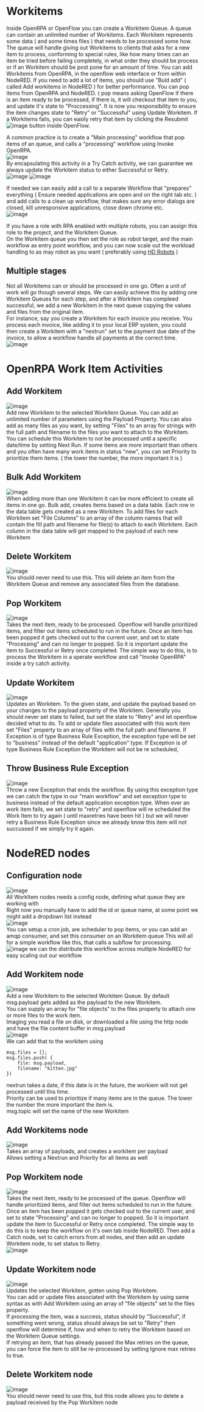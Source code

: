 # Workitems
Inside OpenRPA or OpenFlow you can create a Workitem Queue. A queue can contain an unlimited number of Workitems. Each Workitem represents some data ( and some times files ) that needs to be processed some how. The queue will handle giving out Workitems to clients that asks for a new item to process, conforming to special rules, like how many times can an item be tried before failing completely, in what order they should be process or if an Workitem should be post pone for an amount of time.
You can add Workitems from OpenRPA, in the openflow web interface or from within NodeRED. If you need to add a lot of items, you should use "Buld add" ( called Add workitems in NodeRED ) for better performance.
You can pop items from OpenRPA and NodeRED. ( pop means asking OpenFlow if there is an item ready to be processed, if there is, it will checkout that item to you, and update it's state to "Proccessing". It is now you responsibility to ensure the item changes state to "Retry" or "Successful" using Update Workitem.
If a Workitems fails, you can easily retry that item by clicking the Resubmit 
![image](https://user-images.githubusercontent.com/4155937/163803342-a964ef80-e11f-4048-95e1-2dba82244cce.png) button inside OpenFlow. 

A common practice is to create a "Main processing" workflow that pop items of an queue, and calls a "processing" workflow using Invoke OpenRPA.   
![image](https://user-images.githubusercontent.com/4155937/163803744-06cf703f-be00-4ec5-83e8-21f85db40053.png)  
By encapsulating this activity in a Try Catch activity, we can guarantee we always update the Workitem status to either Successful or Retry.  
![image](https://user-images.githubusercontent.com/4155937/163803802-75da0e10-2adf-4ceb-8ce9-1dc5acec7af5.png)
![image](https://user-images.githubusercontent.com/4155937/163803841-71ffe1d0-5dec-4195-a795-7957d62588ea.png)  

If needed we can easily add a call to a separate Workflow that "prepares" everything ( Ensure needed applications are open and on the right tab etc. )
and add calls to a clean up workflow, that makes sure any error dialogs are closed, kill unresponsive applications, close down chrome etc.  
![image](https://user-images.githubusercontent.com/4155937/163804408-3a558e54-d16e-43ea-a2b5-2f3c071d9c48.png)

If you have a role with RPA enabled with multiple robots, you can assign this role to the project, and the Workitem Queue.  
On the Workitem queue you then set the role as robot target, and the main workflow as entry point workflow, and you can now scale out the workload handling to as may robot as you want ( preferably using [HD Robots](https://www.youtube.com/watch?v=VMQtr0fK3Rw) )

## Multiple stages
Not all Workitems can or should be processed in one go. Often a unit of work will go though several steps. We can easily achieve this by adding one Workitem Queues for each step, and after a Workitem has compleed successful, we add a new Workitem in the next queue copying the values and files from the original item.  
For instance, say you create a Workitem for each invoice you receive. You process each invoice, like adding it to your local ERP system, you could then create a Workitem with a "nextrun" set to the payment due date of the invoice, to allow a workflow handle all payments at the correct time.  
![image](https://user-images.githubusercontent.com/4155937/163805797-31414b9e-813c-4ee9-b01b-d42ff5454cc7.png)

# OpenRPA Work Item Activities

## Add Workitem
![image](https://user-images.githubusercontent.com/4155937/163792775-fc7c96c0-1208-4d53-9063-b6a73289fba0.png)  
Add new Workitem to the selected Workitem Queue. You can add an unlimited number of parameters using the Payload Property. You can also add as many files as you want, by setting "Files" to an array for strings with the full path and filename to the files you want to attach to the Workitem.
You can schedule this Workitem to not be processed until a specific date/time by setting Next Run. 
If some items are more important than others and you often have many work items in status "new", you can set Priority to prioritize them items. ( the lower the number, the more important it is )

## Bulk Add Workitem
![image](https://user-images.githubusercontent.com/4155937/163792813-841cdfbd-548b-445d-bbd2-4364d92e8cbe.png)  
When adding more than one Workitem it can be more efficient to create all items in one go. Bulk add, creates items based on a data table. Each row in the data table gets created as a new Workitem. To add files for each Workitem set "File Columns" to an array of the column names that will contain the fill path and filename for file(s) to attach to each Workitem. Each column in the data table will get mapped to the payload of each new Workitem

## Delete Workitem
![image](https://user-images.githubusercontent.com/4155937/163792871-a9de5412-1474-410c-953d-08046b624839.png)  
You should never need to use this. This will delete an item from the Workitem Queue and remove any associated files from the database.

## Pop Workitem
![image](https://user-images.githubusercontent.com/4155937/163792955-f01abac0-2bd4-4b6e-91d8-54f4074a9aab.png)  
Takes the next item, ready to be processed. Openflow will handle prioritized items, and filter out items scheduled to run in the future. Once an item has been popped it gets checked out to the current user, and set to state "Processing" and can no longer to popped. So it is important update the item to Successful or Retry once completed. The simple way to do this, is to process the Workitem in a sperate workflow and call "Invoke OpenRPA" inside a try catch activity. 

## Update Workitem
![image](https://user-images.githubusercontent.com/4155937/163793002-e1745656-c6dd-4829-980a-4b70571d8acc.png)  
Updates an Workitem. To the given state, and update the payload based on your changes to the payload property of the Workitem.
Generally you should never set state to failed, but set the state to "Retry" and let openflow decided what to do.
To add or update files associated with this work item set "Files" property to an array of files with the full path and filename.
If Exception is of type Business Rule Exception, the exception type will be set to "business" instead of the default "application" type.
If Exception is of type Business Rule Exception the Workitem will not be re scheduled,

## Throw Business Rule Exception
![image](https://user-images.githubusercontent.com/4155937/163794461-4aefaac2-ce49-4093-b4e7-2f5bcafc44e9.png)  
Throw a new Exception that ends the workflow. By using this exception type we can catch the type in our "main workflow" and set exception type to business instead of the default application exception type. When ever an work item fails, we set state to "retry" and openflow will re scheduled the Work Item to try again ( until maxretries have been hit ) but we will never retry a Business Rule Exception since we already know this item will not succussed if we simply try it again.

# NodeRED nodes
## Configuration node
![image](https://user-images.githubusercontent.com/4155937/164935418-900671bf-5461-4977-b432-3a0a3ff7bc64.png)  
All WorkItem nodes needs a config node, defining what queue they are working with  
Right now you manually have to add the id or queue name, at some point we might add a dropdown list instead  
![image](https://user-images.githubusercontent.com/4155937/164935663-90d71827-6def-401c-aa4f-9472e5c8b058.png)  
You can setup a cron job, are scheduler to pop items, or you can add an amqp consumer, and set this consumer on an Workitem queue
This will all for a simple workflow like this, that calls a subflow for processing.  
![image](https://user-images.githubusercontent.com/4155937/164965765-f0fbd63f-c284-4d69-bbf5-8905e54747a4.png)
we can the distribute this workflow across multiple NodeRED for easy scaling out our workflow 

## Add Workitem node
![image](https://user-images.githubusercontent.com/4155937/164935130-81ccb186-8cf0-484f-baa2-092ebb574b7c.png)  
Add a new Workitem to the selected Workitem Queue. By default msg.payload gets added as the payload to the new Workitem.  
You can supply an array for "file objects" to the files property to attach one or more files to the work item.  
Imaging you read a file on disk, or downloaded a file using the http node and have the file content buffer in msg.payload  
![image](https://user-images.githubusercontent.com/4155937/164936449-d9745090-ab04-4b7b-9a3d-899ba25e0195.png)  
We can add that to the workitem using  
```
msg.files = [];
msg.files.push( {
    file: msg.payload,
    filename: "kitten.jpg"
})
```  
nextrun takes a date, if this date is in the future, the workiem will not get processed until this time.  
Priority can be used to prioritize if many items are in the queue. The lower the number the more important the item is.    
msg.topic will set the name of the new Workitem  

## Add Workitems node
![image](https://user-images.githubusercontent.com/4155937/164965395-21f495a3-860c-4908-9d69-1c30e3d932fa.png)  
Takes an array of payloads, and creates a workitem per payload  
Allows setting a Nextrun and Priority for all items as well

## Pop Workitem node
![image](https://user-images.githubusercontent.com/4155937/164938733-6d221629-1792-4b46-baa1-a0cd3e375fb4.png)    
Takes the next item, ready to be processed of the queue. Openflow will handle prioritized items, and filter out items scheduled to run in the future. Once an item has been popped it gets checked out to the current user, and set to state "Processing" and can no longer to popped. So it is important update the item to Successful or Retry once completed. The simple way to do this is to keep the workflow on it's own tab inside NodeRED. Then add a Catch node, set to catch errors from all nodes, and then add an update Workitem node, to set status to Retry.  
![image](https://user-images.githubusercontent.com/4155937/164939433-0f5531e2-4b28-42ac-bf3e-20901fc3b6d4.png)  

## Update Workitem node
![image](https://user-images.githubusercontent.com/4155937/164936942-d26e9b36-e01b-4419-a62d-d4abd98e6644.png)  
Updates the selected Workitem, gotten using Pop Workitem.  
You can add or update files associated with the Workitem by using same syntax as with Add Workitem using an array of "file objects" set to the files property.  
If processing the item, was a success, status should by "Successful", if something went wrong, status should always be set to "Retry" then openflow will determine if, how and when to retry the Workitem based on the Workitem Queue settings.  
If retrying an item, that has already passed the Max retries on the queue, you can force the item to still be re-processed by setting Ignore max retries to true.

## Delete Workitem node
![image](https://user-images.githubusercontent.com/4155937/164965528-cf8b2c88-3296-4667-a1ce-c8f13513a38f.png)  
You should never need to use this, but this node allows you to delete a payload received by the Pop Workitem node